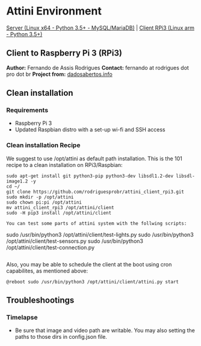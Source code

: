 # Attini Environment

[Server (Linux x64 - Python 3.5+ - MySQL/MariaDB)](https://github.com/rodriguesprobr/attini_server "Attini Server x64") | [Client RPi3 (Linux arm - Python 3.5+)](https://github.com/rodriguesprobr/attini_client_rpi3 "Attini Client - RPi 3")

## Client to Raspberry Pi 3 (RPi3)

**Author:** Fernando de Assis Rodrigues 
**Contact:** fernando at rodrigues dot pro dot br
**Project from:** [dadosabertos.info](http://dadosabertos.info/projects/attini)

## Clean installation

### Requirements
+ Raspberry Pi 3 
+ Updated Raspbian distro with a set-up wi-fi and SSH access

### Clean installation Recipe

We suggest to use /opt/attini as default path installation.
This is the 101 recipe to a clean installation on RPi3/Raspbian:
```
sudo apt-get install git python3-pip python3-dev libsdl1.2-dev libsdl-image1.2 -y
cd ~/
git clone https://github.com/rodriguesprobr/attini_client_rpi3.git
sudo mkdir -p /opt/attini
sudo chown pi:pi /opt/attini 
mv attini_client_rpi3 /opt/attini/client
sudo -H pip3 install /opt/attini/client

You can test some parts of attini system with the follwing scripts:
```
sudo /usr/bin/python3 /opt/attini/client/test-lights.py
sudo /usr/bin/python3 /opt/attini/client/test-sensors.py
sudo /usr/bin/python3 /opt/attini/client/test-connection.py
```

```
Also, you may be able to schedule the client at the boot using cron capabilites, as mentioned above:
```
@reboot sudo /usr/bin/python3 /opt/attini/client/attini.py start
```

## Troubleshootings

### Timelapse

- Be sure that image and video path are writable. You may also setting the paths to those dirs in config.json file.
